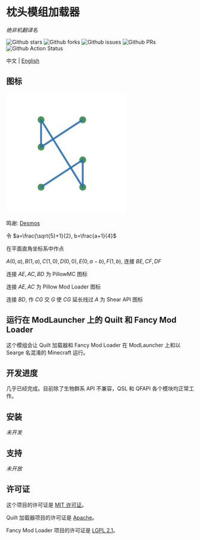 # 枕头模组加载器
_绝非机翻译名_

![Github stars](https://img.shields.io/github/stars/PillowMC/pillow.svg)
![Github forks](https://img.shields.io/github/forks/PillowMC/pillow.svg)
![Github issues](https://img.shields.io/github/issues/PillowMC/pillow.svg)
![Github PRs](https://img.shields.io/github/issues-pr/PillowMC/pillow.svg)
![Github Action Status]([https://img.shields.io/github/workflow/status/PillowMC/pillow/Java%20CI%20with%20Gradle/dev.svg](https://img.shields.io/github/actions/workflow/status/PillowMC/pillow/gradle.yml?branch=dev))

中文 | [English](README.md)

## 图标
![Icon](src/main/resources/assets/pillow/icon.png)

鸣谢: [Desmos](https://www.desmos.com/)

令 $a=\frac{\sqrt{5}+1}{2}, b=\frac{a+1}{4}$

在平面直角坐标系中作点

$A(0, a), B(1, a), C(1, 0), D(0, 0), E(0, a-b), F(1, b)$,
连接 $BE, CF, DF$

连接 $AE, AC, BD$ 为 PillowMC 图标

连接 $AE, AC$ 为 Pillow Mod Loader 图标

连接 $BD$, 作 $CG$ 交 $G$ 使 $CG$ 延长线过 $A$ 为 Shear API 图标

## 运行在 ModLauncher 上的 Quilt 和 Fancy Mod Loader

这个模组会让 Quilt 加载器和 Fancy Mod Loader 在 ModLauncher 上和以 Searge 名混淆的 Minecraft 运行。

## 开发进度
几乎已经完成。目前除了生物群系 API 不兼容，QSL 和 QFAPI 各个模块均正常工作。

## 安装

_未开发_

## 支持

_未开放_

## 许可证

这个项目的许可证是 [MIT 许可证](LICENSE)。

Quilt 加载器项目的许可证是 [Apache](LICENSE.Quilt)。

Fancy Mod Loader 项目的许可证是 [LGPL 2.1](LICENSE.FancyModLoader)。
